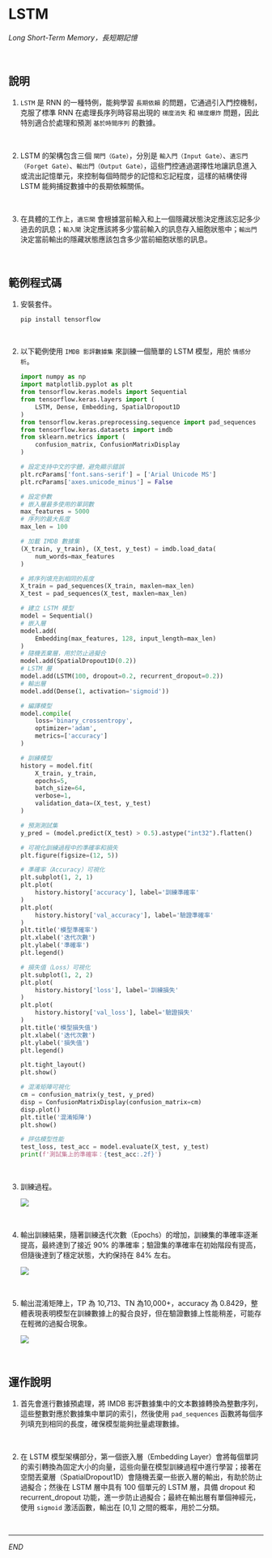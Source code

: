 # LSTM

_Long Short-Term Memory，長短期記憶_

<br>

## 說明

1. `LSTM` 是 RNN 的一種特例，能夠學習 `長期依賴` 的問題，它通過引入門控機制，克服了標準 RNN 在處理長序列時容易出現的 `梯度消失` 和 `梯度爆炸` 問題，因此特別適合於處理和預測 `基於時間序列` 的數據。

<br>

2. LSTM 的架構包含三個 `閘門（Gate）`，分別是 `輸入門（Input Gate）`、`遺忘門（Forget Gate）`、`輸出門（Output Gate）`，這些門控通過選擇性地讓訊息進入或流出記憶單元，來控制每個時間步的記憶和忘記程度，這樣的結構使得 LSTM 能夠捕捉數據中的長期依賴關係。

<br>

3. 在具體的工作上，`遺忘閘` 會根據當前輸入和上一個隱藏狀態決定應該忘記多少過去的訊息；`輸入閘` 決定應該將多少當前輸入的訊息存入細胞狀態中；`輸出門` 決定當前輸出的隱藏狀態應該包含多少當前細胞狀態的訊息。

<br>

## 範例程式碼

1. 安裝套件。

    ```bash
    pip install tensorflow
    ```

<br>

2. 以下範例使用 `IMDB 影評數據集` 來訓練一個簡單的 LSTM 模型，用於 `情感分析`。

    ```python
    import numpy as np
    import matplotlib.pyplot as plt
    from tensorflow.keras.models import Sequential
    from tensorflow.keras.layers import (
        LSTM, Dense, Embedding, SpatialDropout1D
    )
    from tensorflow.keras.preprocessing.sequence import pad_sequences
    from tensorflow.keras.datasets import imdb
    from sklearn.metrics import (
        confusion_matrix, ConfusionMatrixDisplay
    )

    # 設定支持中文的字體，避免顯示錯誤
    plt.rcParams['font.sans-serif'] = ['Arial Unicode MS']
    plt.rcParams['axes.unicode_minus'] = False

    # 設定參數
    # 嵌入層最多使用的單詞數
    max_features = 5000
    # 序列的最大長度
    max_len = 100

    # 加載 IMDB 數據集
    (X_train, y_train), (X_test, y_test) = imdb.load_data(
        num_words=max_features
    )

    # 將序列填充到相同的長度
    X_train = pad_sequences(X_train, maxlen=max_len)
    X_test = pad_sequences(X_test, maxlen=max_len)

    # 建立 LSTM 模型
    model = Sequential()
    # 嵌入層
    model.add(
        Embedding(max_features, 128, input_length=max_len)
    )
    # 隨機丟棄層，用於防止過擬合
    model.add(SpatialDropout1D(0.2))
    # LSTM 層
    model.add(LSTM(100, dropout=0.2, recurrent_dropout=0.2))
    # 輸出層
    model.add(Dense(1, activation='sigmoid'))

    # 編譯模型
    model.compile(
        loss='binary_crossentropy',
        optimizer='adam', 
        metrics=['accuracy']
    )

    # 訓練模型
    history = model.fit(
        X_train, y_train, 
        epochs=5, 
        batch_size=64, 
        verbose=1, 
        validation_data=(X_test, y_test)
    )

    # 預測測試集
    y_pred = (model.predict(X_test) > 0.5).astype("int32").flatten()

    # 可視化訓練過程中的準確率和損失
    plt.figure(figsize=(12, 5))

    # 準確率（Accuracy）可視化
    plt.subplot(1, 2, 1)
    plt.plot(
        history.history['accuracy'], label='訓練準確率'
    )
    plt.plot(
        history.history['val_accuracy'], label='驗證準確率'
    )
    plt.title('模型準確率')
    plt.xlabel('迭代次數')
    plt.ylabel('準確率')
    plt.legend()

    # 損失值（Loss）可視化
    plt.subplot(1, 2, 2)
    plt.plot(
        history.history['loss'], label='訓練損失'
    )
    plt.plot(
        history.history['val_loss'], label='驗證損失'
    )
    plt.title('模型損失值')
    plt.xlabel('迭代次數')
    plt.ylabel('損失值')
    plt.legend()

    plt.tight_layout()
    plt.show()

    # 混淆矩陣可視化
    cm = confusion_matrix(y_test, y_pred)
    disp = ConfusionMatrixDisplay(confusion_matrix=cm)
    disp.plot()
    plt.title('混淆矩陣')
    plt.show()

    # 評估模型性能
    test_loss, test_acc = model.evaluate(X_test, y_test)
    print(f'測試集上的準確率：{test_acc:.2f}')
    ```

<br>

3. 訓練過程。

    ![](images/img_108.png)

<br>

4. 輸出訓練結果，隨著訓練迭代次數（Epochs）的增加，訓練集的準確率逐漸提高，最終達到了接近 90% 的準確率；驗證集的準確率在初始階段有提高，但隨後達到了穩定狀態，大約保持在 84% 左右。

    ![](images/img_109.png)

<br>

5. 輸出混淆矩陣上，TP 為 10,713、TN 為10,000+，accuracy 為 0.8429，整體表現表明模型在訓練數據上的擬合良好，但在驗證數據上性能稍差，可能存在輕微的過擬合現象。

    ![](images/img_110.png)

<br>

## 運作說明

1. 首先會進行數據預處理，將 IMDB 影評數據集中的文本數據轉換為整數序列，這些整數對應於數據集中單詞的索引，然後使用 `pad_sequences` 函數將每個序列填充到相同的長度，確保模型能夠批量處理數據。

<br>

2. 在 LSTM 模型架構部分，第一個嵌入層（Embedding Layer）會將每個單詞的索引轉換為固定大小的向量，這些向量在模型訓練過程中進行學習；接著在空間丟棄層（SpatialDropout1D）會隨機丟棄一些嵌入層的輸出，有助於防止過擬合；然後在 LSTM 層中具有 100 個單元的 LSTM 層，具備 dropout 和 recurrent_dropout 功能，進一步防止過擬合；最終在輸出層有單個神經元，使用 `sigmoid` 激活函數，輸出在 [0,1] 之間的概率，用於二分類。

<br>

___

_END_
